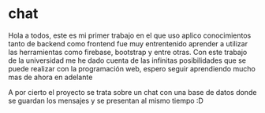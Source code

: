 # chat
Hola a todos, este es mi primer trabajo en el que uso aplico conocimientos tanto de backend como frontend
fue muy entrentenido aprender a utilizar las herramientas como firebase, bootstrap y entre otras.
Con este trabajo de la universidad me he dado cuenta de las infinitas posibilidades que se puede realizar con la programación web,
espero seguir aprendiendo mucho mas de ahora en adelante

A por cierto el proyecto se trata sobre un chat con una base de datos donde se guardan los mensajes y se presentan al mismo tiempo :D 
